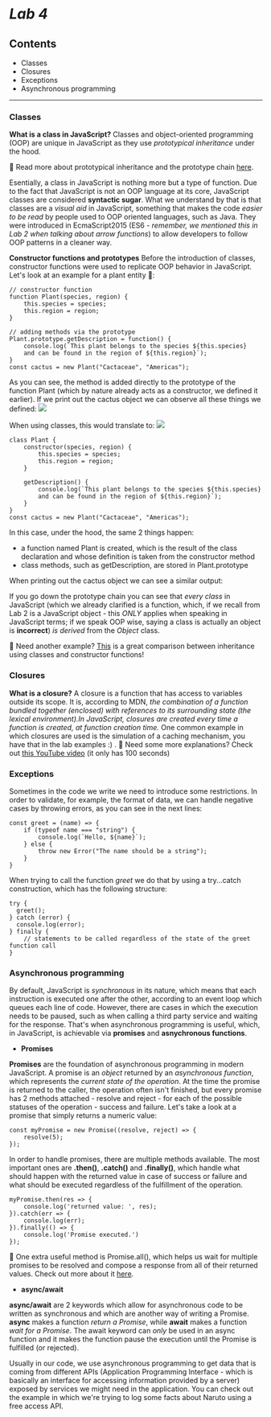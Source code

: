 # _Lab 4_

## Contents 

- Classes
- Closures
- Exceptions
- Asynchronous programming
***

### Classes
**What is a class in JavaScript?**
Classes and object-oriented programming (OOP) are unique in JavaScript as they use _prototypical inheritance_ under the hood.

🤔 Read more about prototypical inheritance and the prototype chain [here](https://developer.mozilla.org/en-US/docs/Web/JavaScript/Inheritance_and_the_prototype_chain).

Esentially, a class in JavaScript is nothing more but a type of function. Due to the fact that JavaScript is not an OOP language at its core, JavaScript classes are considered **syntactic sugar**. What we understand by that is that classes are a _visual aid_ in JavaScript, something that makes the code _easier to be read_ by people used to OOP oriented languages, such as Java. They were introduced in EcmaScript2015 (ES6 - _remember, we mentioned this in Lab 2 when talking about arrow functions_) to allow developers to follow OOP patterns in a cleaner way. 


**Constructor functions and prototypes**
Before the introduction of classes, constructor functions were used to replicate OOP behavior in JavaScript. Let's look at an example for a plant entity 🌿:
```
// constructor function
function Plant(species, region) {
    this.species = species;
    this.region = region;
}

// adding methods via the prototype
Plant.prototype.getDescription = function() {
    console.log(`This plant belongs to the species ${this.species} 
    and can be found in the region of ${this.region}`);
}
const cactus = new Plant("Cactaceae", "Americas");
```

As you can see, the method is added directly to the prototype of the function Plant (which by nature already acts as a constructor, we defined it earlier).
If we print out the cactus object we can observe all these things we defined:
![](https://github.com/ioanaandreeab/webtech_labs_2022/blob/main/lab4/assets/function.png?raw=true)

When using classes, this would translate to:
![](https://github.com/ioanaandreeab/webtech_labs_2022/blob/main/lab4/assets/class.png?raw=true)
```
class Plant {
    constructor(species, region) {
        this.species = species;
        this.region = region;
    }
    
    getDescription() {
        console.log(`This plant belongs to the species ${this.species} 
        and can be found in the region of ${this.region}`);
    }
}
const cactus = new Plant("Cactaceae", "Americas");
```

In this case, under the hood, the same 2 things happen:
- a function named Plant is created, which is the result of the class declaration and whose definition is taken from the constructor method
- class methods, such as getDescription, are stored in Plant.prototype

When printing out the cactus object we can see a similar output:

If you go down the prototype chain you can see that _every class_ in JavaScript (which we already clarified is a function, which, if we recall from Lab 2 is a JavaScript object - this _ONLY_ applies when speaking in JavaScript terms; if we speak OOP wise, saying a class is actually an object is **incorrect**) _is derived_ from the _Object_ class.

🤔 Need another example? [This](https://levelup.gitconnected.com/prototypal-inheritance-the-big-secret-behind-classes-in-javascript-e7368e76e92a) is a great comparison between inheritance using classes and constructor functions!


### Closures
**What is a closure?**
A closure is a function that has access to variables outside its scope. It is, according to MDN, _the combination of a function bundled together (enclosed) with references to its surrounding state (the lexical environment).In JavaScript, closures are created every time a function is created, at function creation time._
One common example in which closures are used is the simulation of a caching mechanism, you have that in the lab examples :) .
🤔 Need some more explanations? Check out [this YouTube video](https://www.youtube.com/watch?v=vKJpN5FAeF4) (it only has 100 seconds)

### Exceptions
Sometimes in the code we write we need to introduce some restrictions. In order to validate, for example, the format of data, we can handle negative cases by throwing errors, as you can see in the next lines:
```
const greet = (name) => {
    if (typeof name === "string") {
        console.log(`Hello, ${name}`);
    } else {
        throw new Error("The name should be a string");
    }
}
```

When trying to call the function _greet_ we do that by using a try...catch construction, which has the following structure:
```
try {
  greet();
} catch (error) {
  console.log(error);
} finally {
    // statements to be called regardless of the state of the greet function call
}
```

### Asynchronous programming
By default, JavaScript is _synchronous_ in its nature, which means that each instruction is executed one after the other, according to an event loop which queues each line of code. However, there are cases in which the execution needs to be paused, such as when calling a third party service and waiting for the response. That's when asynchronous programming is useful, which, in JavaScript, is achievable via **promises** and **asnychronous functions**.
- **Promises**

**Promises** are the foundation of asynchronous programming in modern JavaScript. A promise is an _object_ returned by an _asynchronous function_, which represents the _current state of the operation_. At the time the promise is returned to the caller, the operation often isn't finished, but every promise has 2 methods attached - resolve and reject - for each of the possible statuses of the operation - success and failure. Let's take a look at a promise that simply returns a numeric value:
```
const myPromise = new Promise((resolve, reject) => {
    resolve(5);
});
```

In order to handle promises, there are multiple methods available. The most important ones are **.then()**, **.catch()** and **.finally()**, which handle what should happen with the returned value in case of success or failure and what should be executed regardless of the fulfillment of the operation.

```
myPromise.then(res => {
    console.log('returned value: ', res);
}).catch(err => {
    console.log(err);
}).finally(() => {
    console.log('Promise executed.')
});
```

🤔 One extra useful method is Promise.all(), which helps us wait for multiple promises to be resolved and compose a response from all of their returned values. Check out more about it [here](https://developer.mozilla.org/en-US/docs/Web/JavaScript/Reference/Global_Objects/Promise/all).

- **async/await**

**async/await** are 2 keywords which allow for asynchronous code to be written as synchronous and which are another way of writing a Promise. **async** makes a function _return a Promise_, while **await** makes a function _wait for a Promise_. The await keyword can _only_ be used in an async function and it makes the function pause the execution until the Promise is fulfilled (or rejected).

Usually in our code, we use asynchronous programming to get data that is coming from different APIs (Application Programming Interface - which is basically an interface for accessing information provided by a server) exposed by services we might need in the application. You can check out the example in which we're trying to log some facts about Naruto using a free access API.
